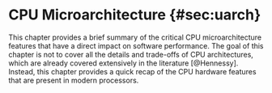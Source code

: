 

# CPU Microarchitecture {#sec:uarch}

This chapter provides a brief summary of the critical CPU microarchitecture features that have a direct impact on software performance. The goal of this chapter is not to cover all the details and trade-offs of CPU architectures, which are already covered extensively in the literature [@Hennessy]. Instead, this chapter provides a quick recap of the CPU hardware features that are present in modern processors.
